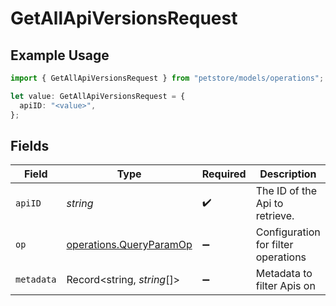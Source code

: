 # GetAllApiVersionsRequest

## Example Usage

```typescript
import { GetAllApiVersionsRequest } from "petstore/models/operations";

let value: GetAllApiVersionsRequest = {
  apiID: "<value>",
};
```

## Fields

| Field                                                              | Type                                                               | Required                                                           | Description                                                        |
| ------------------------------------------------------------------ | ------------------------------------------------------------------ | ------------------------------------------------------------------ | ------------------------------------------------------------------ |
| `apiID`                                                            | *string*                                                           | :heavy_check_mark:                                                 | The ID of the Api to retrieve.                                     |
| `op`                                                               | [operations.QueryParamOp](../../models/operations/queryparamop.md) | :heavy_minus_sign:                                                 | Configuration for filter operations                                |
| `metadata`                                                         | Record<string, *string*[]>                                         | :heavy_minus_sign:                                                 | Metadata to filter Apis on                                         |